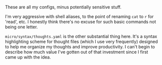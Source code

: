 These are all my configs, minus potentially sensitive stuff.

I'm very aggressive with shell aliases, to the point of renaming `cat` to `r` for 'read', etc. I honestly think there's no excuse for such basic commands not being one letter.

`micro/syntax/thoughts.yaml` is the other substantial thing here. It's a syntax highlighting scheme for thought files (which I use very frequently) designed to help me organize my thoughts and improve productivity. I can't begin to describe how much value I've gotten out of that investment since I first came up with the idea.
